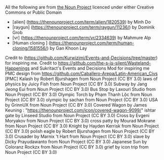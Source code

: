 All the following are from [the Noun Project](https://thenounproject.com) licenced under either Creative Commons or Public Domain

* [alien] (https://thenounproject.com/term/alien/1820539) by Minh Do
* [raygun] (https://thenounproject.com/term/raygun/11236/) by Dominik Grob
* [vr] (https://thenounproject.com/term/vr/2334639) by Mahmure Alp
* [Human cloning ] (https://thenounproject.com/term/human-cloning/1581556/) by Gan Khoon Lay 

Credit to (https://github.com/Kurwizimi/Events-and-Decisions/tree/master) for inspiring me.
Credit to https://github.com/the-s-is-silent/Wasteland-Happenings and Sukritact's Events and Decisions Mod for inspiring me
PMC design from https://github.com/Caballero-Arepa/Latin-American_Civs
[PMC] Kalash by Robert Bjurshagen from Noun Project (CC BY 3.0)
laws of physics by Juicy Fish from Noun Project (CC BY 3.0)
Subway by Jang Jeong Eui from Noun Project (CC BY 3.0)
Bus Stop by Laxouri Studio from Noun Project (CC BY 3.0)
Olympic Torch by Phạm Thanh Lộc from Noun Project (CC BY 3.0)
olympic by sachan from Noun Project (CC BY 3.0)
USA by GrinnUX from Noun Project (CC BY 3.0)
Covered Wagon by James Keuning : "https://thenounproject.com/icon/covered-wagon-9099/"
ishtar gate by Linseed Studio from Noun Project (CC BY 3.0)
Cross by Evgeni Moryakov from Noun Project (CC BY 3.0)
cross patty by Mourad Mokrane from Noun Project (CC BY 3.0)
Knight by Hayden Kerrisk from Noun Project (CC BY 3.0)
polish eagle by Robert Bjurshagen from Noun Project (CC BY 3.0)
Crusader by Marnix 't Hart from Noun Project (CC BY 3.0)
slave by Dicky Prayudawanto from Noun Project (CC BY 3.0)
Japanese Sun by Coloranz Rockzx from Noun Project (CC BY 3.0)
grief by icon trip from Noun Project (CC BY 3.0)
